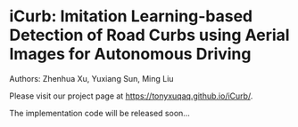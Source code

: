 # iCurb: Imitation Learning-based Detection of Road Curbs using Aerial Images for Autonomous Driving
Authors: Zhenhua Xu, Yuxiang Sun, Ming Liu

Please visit our project page at https://tonyxuqaq.github.io/iCurb/.

The implementation code will be released soon...


